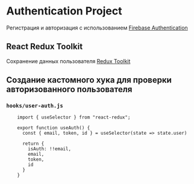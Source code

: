 # Authentication Project

Регистрация и авторизация с использованием [Firebase Authentication](https://firebase.google.com/docs/auth/web/start)

## React Redux Toolkit

Сохранение данных пользователя [Redux Toolkit](https://redux-toolkit.js.org/introduction/getting-started)

## Создание кастомного хука для проверки авторизованного пользователя

### `hooks/user-auth.js`

```
    import { useSelector } from "react-redux";

    export function useAuth() {
      const { email, token, id } = useSelector(state => state.user)
    
      return {
        isAuth: !!email,
        email,
        token,
        id
      }
    }
```